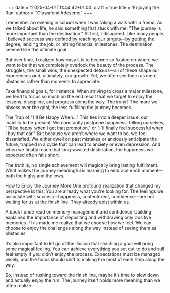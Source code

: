 +++
date = '2025-04-01T11:44:42+01:00'
draft = true
title = 'Enjoying the Run'
author = "Oluwafemi Adeyemo"
+++

I remember an evening in school when I was taking a walk with a friend. As we talked about life, he said something that stuck with me: "The journey is more important than the destination." At first, I disagreed. Like many people, I believed success was defined by reaching our targets—by getting the degree, landing the job, or hitting financial milestones. The destination seemed like the ultimate goal.

But over time, I realized how easy it is to become so fixated on where we want to be that we completely overlook the beauty of the process. The struggles, the small wins, the unexpected detours—all of these shape our experiences and, ultimately, our growth. Yet, we often see them as mere obstacles rather than moments to appreciate.

Take financial goals, for instance. When striving to cross a major milestone, we tend to focus so much on the end result that we forget to enjoy the lessons, discipline, and progress along the way. The irony? The more we obsess over the goal, the less fulfilling the journey becomes.

The Trap of "I'll Be Happy When..."
This ties into a deeper issue: our inability to be present. We constantly postpone happiness, telling ourselves, "I’ll be happy when I get that promotion," or "I’ll finally feel successful when I buy that car." But because we aren't where we want to be, we feel dissatisfied. We either dwell on past mistakes or anxiously anticipate the future, trapped in a cycle that can lead to anxiety or even depression. And when we finally reach that long-awaited destination, the happiness we expected often falls short.

The truth is, no single achievement will magically bring lasting fulfillment. What makes the journey meaningful is learning to embrace each moment—both the highs and the lows.

How to Enjoy the Journey More
One profound realization that changed my perspective is this: You are already what you’re looking for. The feelings we associate with success—happiness, contentment, confidence—are not waiting for us at the finish line. They already exist within us.

A book I once read on memory management and confidence-building explained the importance of depositing and withdrawing only positive memories. This made me realize that we choose how we feel. We can choose to enjoy the challenges along the way instead of seeing them as obstacles.

It’s also important to let go of the illusion that reaching a goal will bring some magical feeling. You can achieve everything you set out to do and still feel empty if you didn’t enjoy the process. Expectations must be managed wisely, and the focus should shift to making the most of each step along the way.

So, instead of rushing toward the finish line, maybe it’s time to slow down and actually enjoy the run. The journey itself holds more meaning than we often realize.

